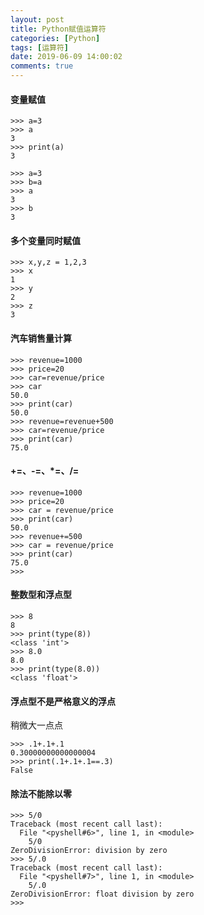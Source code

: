 ```yaml
---
layout: post
title: Python赋值运算符
categories: [Python]
tags: [运算符]
date: 2019-06-09 14:00:02
comments: true
---
```



#### 变量赋值

```
>>> a=3
>>> a
3
>>> print(a)
3
```

```
>>> a=3
>>> b=a
>>> a
3
>>> b
3

```

#### 多个变量同时赋值

```
>>> x,y,z = 1,2,3
>>> x
1
>>> y
2
>>> z
3
```

#### 汽车销售量计算

```
>>> revenue=1000
>>> price=20
>>> car=revenue/price
>>> car
50.0
>>> print(car)
50.0
>>> revenue=revenue+500
>>> car=revenue/price
>>> print(car)
75.0
```

#### +=、-=、*=、/=

```
>>> revenue=1000
>>> price=20
>>> car = revenue/price
>>> print(car)
50.0
>>> revenue+=500
>>> car = revenue/price
>>> print(car)
75.0
>>> 
```

#### 整数型和浮点型

```
>>> 8
8
>>> print(type(8))
<class 'int'>
>>> 8.0
8.0
>>> print(type(8.0))
<class 'float'>
```

#### 浮点型不是严格意义的浮点
稍微大一点点

```
>>> .1+.1+.1
0.30000000000000004
>>> print(.1+.1+.1==.3)
False
```

#### 除法不能除以零

```
>>> 5/0
Traceback (most recent call last):
  File "<pyshell#6>", line 1, in <module>
    5/0
ZeroDivisionError: division by zero
>>> 5/.0
Traceback (most recent call last):
  File "<pyshell#7>", line 1, in <module>
    5/.0
ZeroDivisionError: float division by zero
>>> 
```

